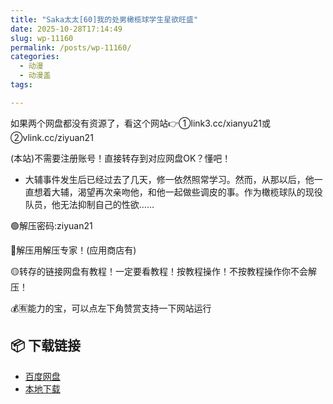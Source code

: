 ```yaml
---
title: "Saka太太[60]我的处男橄榄球学生星欲旺盛"
date: 2025-10-28T17:14:49
slug: wp-11160
permalink: /posts/wp-11160/
categories:
  - 动漫
  - 动漫盖
tags:

---
```


如果两个网盘都没有资源了，看这个网站👉①link3.cc/xianyu21或②vlink.cc/ziyuan21

(本站)不需要注册账号！直接转存到对应网盘OK？懂吧！

*   大辅事件发生后已经过去了几天，修一依然照常学习。然而，从那以后，他一直想着大辅，渴望再次亲吻他，和他一起做些调皮的事。作为橄榄球队的现役队员，他无法抑制自己的性欲……

🟢解压密码:ziyuan21

🔵解压用解压专家！(应用商店有)

🟡转存的链接网盘有教程！一定要看教程！按教程操作！不按教程操作你不会解压！

💰🈶能力的宝，可以点左下角赞赏支持一下网站运行

## 📦 下载链接
- [百度网盘](https://blziyuan21.com/pay-download/11160?key=ba58a83e4b&down_id=0)
- [本地下载](https://blziyuan21.com/pay-download/11160?key=ba58a83e4b&down_id=1)

